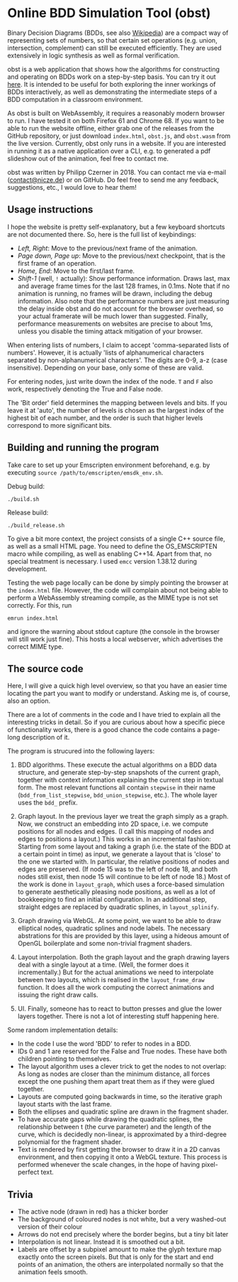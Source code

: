 # Online BDD Simulation Tool (obst)

Binary Decision Diagrams (BDDs, see also [Wikipedia](https://en.wikipedia.org/wiki/Binary_decision_diagram)) are a compact way of representing sets of numbers, so that certain set operations (e.g. union, intersection, complement) can still be executed efficiently. They are used extensively in logic synthesis as well as formal verification.

obst is a web application that shows how the algorithms for constructing and operating on BDDs work on a step-by-step basis. You can try it out [here](https://nicze.de/philipp/bdds). It is intended to be useful for both exploring the inner workings of BDDs interactively, as well as demonstrating the intermediate steps of a BDD computation in a classroom environment.

As obst is built on WebAssembly, it requires a reasonably modern browser to run. I have tested it on both Firefox 61 and Chrome 68. If you want to be able to run the website offline, either grab one of the releases from the GitHub repository, or just download `index.html`, `obst.js`, and `obst.wasm` from the live version. Currently, obst only runs in a website. If you are interested in running it as a native application over a CLI, e.g. to generated a pdf slideshow out of the animation, feel free to contact me.

obst was written by Philipp Czerner in 2018. You can contact me via e-mail (contact@nicze.de) or on GitHub. Do feel free to send me any feedback, suggestions, etc., I would love to hear them!

## Usage instructions

I hope the website is pretty self-explanatory, but a few keyboard shortcuts are not documented there. So, here is the full list of keybindings:

* *Left, Right*: Move to the previous/next frame of the animation.
* *Page down, Page up*: Move to the previous/next checkpoint, that is the first frame of an operation.
* *Home, End*: Move to the first/last frame.
* *Shift-1* (well, `!` actually): Show performance information. Draws last, max and average frame times for the last 128 frames, in 0.1ms. Note that if no animation is running, no frames will be drawn, including the debug information. Also note that the performance numbers are just measuring the delay inside obst and do not account for the browser overhead, so your actual framerate will be much lower than suggested. Finally, performance measurements on websites are precise to about 1ms, unless you disable the timing attack mitigation of your browser.

When entering lists of numbers, I claim to accept 'comma-separated lists of numbers'. However, it is actually 'lists of alphanumerical characters separated by non-alphanumerical characters'. The digits are 0-9, a-z (case insensitive). Depending on your base, only some of these are valid.

For entering nodes, just write down the index of the node. `T` and `F` also work, respectively denoting the True and False node.

The 'Bit order' field determines the mapping between levels and bits. If you leave it at 'auto', the number of levels is chosen as the largest index of the highest bit of each number, and the order is such that higher levels correspond to more significant bits.

## Building and running the program

Take care to set up your Emscripten environment beforehand, e.g. by executing `source /path/to/emscripten/emsdk_env.sh`.

Debug build:

    ./build.sh

Release build:

    ./build_release.sh

To give a bit more context, the project consists of a single C++ source file, as well as a small HTML page. You need to define the OS_EMSCRIPTEN macro while compiling, as well as enabling C++14. Apart from that, no special treatment is necessary. I used `emcc` version 1.38.12 during development.

Testing the web page locally can be done by simply pointing the browser at the `index.html` file. However, the code will complain about not being able to perform a WebAssembly streaming compile, as the MIME type is not set correctly. For this, run

    emrun index.html

and ignore the warning about stdout capture (the console in the browser will still work just fine). This hosts a local webserver, which advertises the correct MIME type.

## The source code

Here, I will give a quick high level overview, so that you have an easier time locating the part you want to modify or understand. Asking me is, of course, also an option.

There are a lot of comments in the code and I have tried to explain all the interesting tricks in detail. So if you are curious about how a specific piece of functionality works, there is a good chance the code contains a page-long description of it.

The program is strucured into the following layers:

1. BDD algorithms. These execute the actual algorithms on a BDD data structure, and generate step-by-step snapshots of the current graph, together with context information explaining the current step in textual form. The most relevant functions all contain `stepwise` in their name (`bdd_from_list_stepwise`, `bdd_union_stepwise`, etc.). The whole layer uses the `bdd_` prefix.

2. Graph layout. In the previous layer we treat the graph simply as a graph. Now, we construct an embedding into 2D space, i.e. we compute positions for all nodes and edges. (I call this mapping of nodes and edges to positions a layout.) This works in an incremental fashion: Starting from some layout and taking a graph (i.e. the state of the BDD at a certain point in time) as input, we generate a layout that is 'close' to the one we started with. In particular, the relative positions of nodes and edges are preserved. (If node 15 was to the left of node 18, and both nodes still exist, then node 15 will continue to be left of node 18.) Most of the work is done in `layout_graph`, which uses a force-based simulation to generate aesthetically pleasing node positions, as well as a lot of bookkeeping to find an initial configuration. In an additional step, straight edges are replaced by quadratic splines, in `layout_splinify`.

3. Graph drawing via WebGL. At some point, we want to be able to draw elliptical nodes, quadratic splines and node labels. The necessary abstrations for this are provided by this layer, using a hideous amount of OpenGL boilerplate and some non-trivial fragment shaders.

4. Layout interpolation. Both the graph layout and the graph drawing layers deal with a single layout at a time. (Well, the former does it incrementally.) But for the actual animations we need to interpolate between two layouts, which is realised in the `layout_frame_draw` function. It does all the work computing the correct animations and issuing the right draw calls.

5. UI. Finally, someone has to react to button presses and glue the lower layers together. There is not a lot of interesting stuff happening here.

Some random implementation details:

* In the code I use the word 'BDD' to refer to nodes in a BDD.
* IDs 0 and 1 are reserved for the False and True nodes. These have both children pointing to themselves.
* The layout algorithm uses a clever trick to get the nodes to not overlap: As long as nodes are closer than the minimum distance, all forces except the one pushing them apart treat them as if they were glued together.
* Layouts are computed going backwards in time, so the iterative graph layout starts with the last frame.
* Both the ellipses and quadratic spline are drawn in the fragment shader.
* To have accurate gaps while drawing the quadratic splines, the relationship between t (the curve parameter) and the length of the curve, which is decidedly non-linear, is approximated by a third-degree polynomial for the fragment shader.
* Text is rendered by first getting the browser to draw it in a 2D canvas environment, and then copying it onto a WebGL texture. This process is performed whenever the scale changes, in the hope of having pixel-perfect text.

## Trivia

* The active node (drawn in red) has a thicker border
* The background of coloured nodes is not white, but a very washed-out version of their colour
* Arrows do not end precisely where the border begins, but a tiny bit later
* Interpolation is not linear. Instead it is smoothed out a bit.
* Labels are offset by a subpixel amount to make the glyph texture map exactly onto the screen pixels. But that is only for the start and end points of an animation, the others are interpolated normally so that the animation feels smooth.
